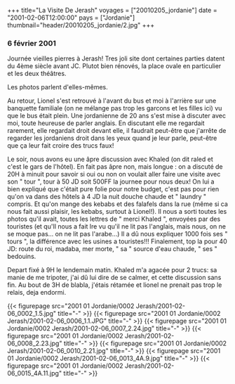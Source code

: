 +++
title="La Visite De Jerash"
voyages = ["20010205_jordanie"]
date = "2001-02-06T12:00:00"
pays = ["Jordanie"]
thumbnail="header/20010205_jordanie/2.jpg"
+++
### 6 février 2001

Journée vieilles pierres à Jerash! Tres joli site dont certaines
parties datent du 4ème siècle avant JC. Plutot bien rénovés,
la place ovale en particulier et les deux théâtres. 

Les photos parlent d'elles-mêmes. 

Au retour, Lionel s'est retrouvé à l'avant du bus et moi
à l'arrière sur une banquette familiale (on ne mélange pas
trop les garcons et les filles ici) vu que le bus était plein.
Une jordanienne de 20 ans s'est mise à discuter avec moi,
toute heureuse de parler anglais. En discutant elle me regardait
rarement, elle regardait droit devant elle, il faudrait peut-être
que j'arrête de regarder les jordaniens droit dans les yeux
quand je leur parle, peut-être que ça leur fait croire des
trucs faux! 

Le soir, nous avons eu une âpre discussion avec Khaled (on
dit raled et c'est le gars de l'hôtel). En fait pas âpre non,
mais longue : on a discuté de 20H à minuit pour savoir si
oui ou non on voulait aller faire une visite avec son " tour
", tour à 50 JD soit 500FF la journee pour nous deux! On lui
a bien expliqué que c'était pure folie pour notre budget,
c'est pas pour rien qu'on va dans des hôtels à 4 JD la nuit
douche chaude et " laundry " compris. Et qu'on mange des kebabs
et des falafels dans la rue (même si ca nous fait aussi plaisir,
les kebabs, surtout à Lionel!). Il nous a sorti toutes les
photos qu'il avait, toutes les lettres de " merci Khaled ",
envoyées par des touristes (et qu'Il nous a fait lre vu qu'il
ne lit pas l'anglais, mais nous, on ne se moque pas... on ne
lit pas l'arabe...) Il a dû nous expliquer 1000 fois ses " tours
", la différence avec les usines a touristes!!! Finalement,
top la pour 40 JD: route du roi, madaba, mer morte, " sa "
source d'eau chaude, " ses " bedouins. 

Depart fixé à 9H le lendemain matin. Khaled m'a agacée pour
2 trucs: sa manie de me tripoter, j'ai dû lui dire de se calmer,
et cette discussion sans fin. Au bout de 3H de blabla, j'étais
rétamée et lionel ne prenait pas trop le relais, deja endormi.



<div id="TOTO">{{< figurepage src="2001 01 Jordanie/0002 Jerash/2001-02-06_0002_1.5.jpg" title="-"  >}}
{{< figurepage src="2001 01 Jordanie/0002 Jerash/2001-02-06_0006_1.1.JPG" title="-"  >}}
{{< figurepage src="2001 01 Jordanie/0002 Jerash/2001-02-06_0007_2.24.jpg" title="-"  >}}
{{< figurepage src="2001 01 Jordanie/0002 Jerash/2001-02-06_0008_2.23.jpg" title="-"  >}}
{{< figurepage src="2001 01 Jordanie/0002 Jerash/2001-02-06_0010_2.21.jpg" title="-"  >}}
{{< figurepage src="2001 01 Jordanie/0002 Jerash/2001-02-06_0013_4A.9.jpg" title="-"  >}}
{{< figurepage src="2001 01 Jordanie/0002 Jerash/2001-02-06_0015_4A.11.jpg" title="-"  >}}
</DIV>

